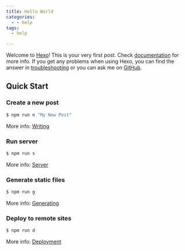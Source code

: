 ```yaml
---
title: Hello World
categories:
  - - help
tags:
  - help

---
```

Welcome to [Hexo](https://hexo.io/)! This is your very first post. Check [documentation](https://hexo.io/docs/) for more info. If you get any problems when using Hexo, you can find the answer in [troubleshooting](https://hexo.io/docs/troubleshooting.html) or you can ask me on [GitHub](https://github.com/hexojs/hexo/issues).

## Quick Start

### Create a new post

``` bash
$ npm run n "My New Post"
```

More info: [Writing](https://hexo.io/docs/writing.html)

### Run server

``` bash
$ npm run s
```

More info: [Server](https://hexo.io/docs/server.html)

### Generate static files

``` bash
$ npm run g
```

More info: [Generating](https://hexo.io/docs/generating.html)

### Deploy to remote sites

``` bash
$ npm run d
```

More info: [Deployment](https://hexo.io/docs/deployment.html)
